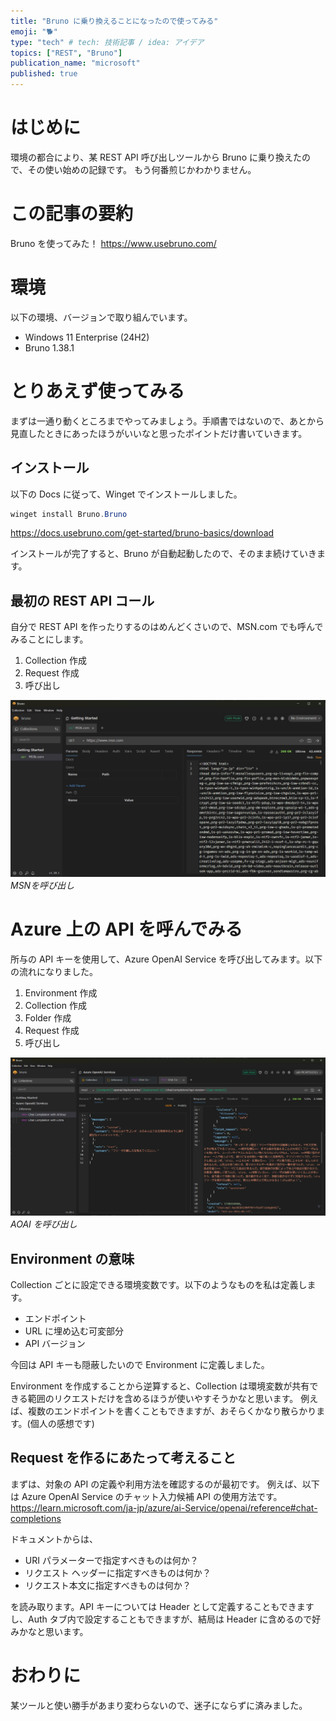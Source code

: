 ```yaml
---
title: "Bruno に乗り換えることになったので使ってみる"
emoji: "🐕"
type: "tech" # tech: 技術記事 / idea: アイデア
topics: ["REST", "Bruno"]
publication_name: "microsoft"
published: true
---
```


# はじめに
環境の都合により、某 REST API 呼び出しツールから Bruno に乗り換えたので、その使い始めの記録です。
もう何番煎じかわかりません。

# この記事の要約
Bruno を使ってみた！
https://www.usebruno.com/

# 環境
以下の環境、バージョンで取り組んでいます。
- Windows 11 Enterprise (24H2)
- Bruno 1.38.1

# とりあえず使ってみる
まずは一通り動くところまでやってみましょう。手順書ではないので、あとから見直したときにあったほうがいいなと思ったポイントだけ書いていきます。

## インストール 
以下の Docs に従って、Winget でインストールしました。
```powershell
winget install Bruno.Bruno
```
https://docs.usebruno.com/get-started/bruno-basics/download

インストールが完了すると、Bruno が自動起動したので、そのまま続けていきます。

## 最初の REST API コール
自分で REST API を作ったりするのはめんどくさいので、MSN.com でも呼んでみることにします。
1. Collection 作成
1. Request 作成
1. 呼び出し

![MSNの呼び出し](/images/call-rest-via-bruno-with-key/image1.png)
*MSNを呼び出し*

# Azure 上の API を呼んでみる
所与の API キーを使用して、Azure OpenAI Service を呼び出してみます。以下の流れになりました。
1. Environment 作成
1. Collection 作成
1. Folder 作成
1. Request 作成
1. 呼び出し

![MSNの呼び出し](/images/call-rest-via-bruno-with-key/image2.png)
*AOAI を呼び出し*

## Environment の意味
Collection ごとに設定できる環境変数です。以下のようなものを私は定義します。
- エンドポイント
- URL に埋め込む可変部分
- API バージョン

今回は API キーも隠蔽したいので Environment に定義しました。

Environment を作成することから逆算すると、Collection は環境変数が共有できる範囲のリクエストだけを含めるほうが使いやすそうかなと思います。
例えば、複数のエンドポイントを書くこともできますが、おそらくかなり散らかります。(個人の感想です)

## Request を作るにあたって考えること
まずは、対象の API の定義や利用方法を確認するのが最初です。
例えば、以下は Azure OpenAI Service のチャット入力候補 API の使用方法です。
https://learn.microsoft.com/ja-jp/azure/ai-Service/openai/reference#chat-completions

ドキュメントからは、
- URI パラメーターで指定すべきものは何か？
- リクエスト ヘッダーに指定すべきものは何か？
- リクエスト本文に指定すべきものは何か？

を読み取ります。API キーについては Header として定義することもできますし、Auth タブ内で設定することもできますが、結局は Header に含めるので好みかなと思います。

# おわりに
某ツールと使い勝手があまり変わらないので、迷子にならずに済みました。